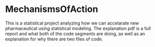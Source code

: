 # MechanismsOfAction
This is a statistical project analyzing how we can accelarate new pharmaceutical using statistical modeling. The explanation pdf is a full report and what both of the code segments are doing, as well as an explanation for why there are two files of code.
